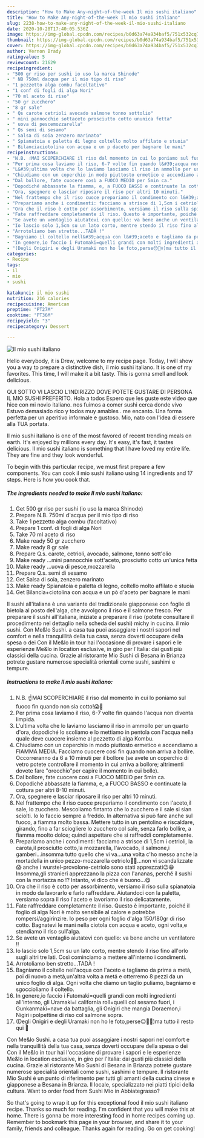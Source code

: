 ```yaml
---
description: "How to Make Any-night-of-the-week Il mio sushi italiano"
title: "How to Make Any-night-of-the-week Il mio sushi italiano"
slug: 2238-how-to-make-any-night-of-the-week-il-mio-sushi-italiano
date: 2020-10-28T17:40:05.536Z
image: https://img-global.cpcdn.com/recipes/b0d63a74a934baf5/751x532cq70/il-mio-sushi-italiano-recipe-main-photo.jpg
thumbnail: https://img-global.cpcdn.com/recipes/b0d63a74a934baf5/751x532cq70/il-mio-sushi-italiano-recipe-main-photo.jpg
cover: https://img-global.cpcdn.com/recipes/b0d63a74a934baf5/751x532cq70/il-mio-sushi-italiano-recipe-main-photo.jpg
author: Vernon Brady
ratingvalue: 5
reviewcount: 21629
recipeingredient:
- "500 gr riso per sushi io uso la marca Shinode"
- " NB 750ml dacqua per il mio tipo di riso"
- "1 pezzetto alga combu facoltativo"
- "1 conf di fogli di alga Nori"
- "70 ml aceto di riso"
- "50 gr zucchero"
- "8 gr sale"
- " Qs carote cetrioli avocado salmone tonno sottolio"
- " mini pannocchie sottaceto prosciutto cotto ununica fetta"
- " uova di pescemozzarella"
- " Qs semi di sesamo"
- " Salsa di soia zenzero marinato"
- " Spianatoia e paletta di legno coltello molto affilato e stuoia"
- " Bilanciaciotolina con acqua e un p daceto per bagnare le mani"
recipeinstructions:
- "N.B. ☝️MAI SCOPERCHIARE il riso dal momento in cui lo poniamo sul fuoco fin quando non sia cotto!😱🤚"
- "Per prima cosa laviamo il riso, 6-7 volte fin quando l&#39;acqua non diventa limpida."
- "L&#39;ultima volta che lo laviamo lasciamo il riso in ammollo per un quarto d&#39;ora, dopodiché lo scoliamo e lo mettiamo in pentola con l&#39;acqua nella quale deve cuocere insieme al pezzetto di alga Kombu."
- "Chiudiamo con un coperchio in modo piuttosto ermetico e accendiamo a FIAMMA MEDIA. Facciamo cuocere così fin quando non arriva a bollire. Occorreranno da 6 a 10 minuti per il bollore (se avete un coperchio di vetro potete controllare il momento in cui arriva a bollore; altrimenti dovete fare &#34;orecchio&#34;per capire il momento in cui bolle)."
- "Dal bollore, fate cuocere così a FUOCO MEDIO per 5min ca."
- "Dopodiché abbassate la fiamma, e, a FUOCO BASSO e continuate la cottura per altri 8-10 minuti."
- "Ora, spegnere e lasciar riposare il riso per altri 10 minuti."
- "Nel frattempo che il riso cuoce prepariamo il condimento con l&#39;aceto,il sale, lo zucchero. Mescoliamo fintanto che lo zucchero e il sale si sian sciolti. Io lo faccio sempre a freddo. In alternativa si può fare anche sul fuoco, a fiamma molto bassa. Mettere tutto in un pentolino e riscaldare, girando, fino a far sciogliere lo zucchero col sale, senza farlo bollire, a fiamma moolto dolce; quindi aspettare che si raffreddi completamente."
- "Prepariamo anche i condimenti: facciamo a strisce di 1,5cm i cetrioli, la carota,il prosciutto cotto,la mozzarella, l&#39;avocado, il salmone,i gamberi...insomma tutto quello che vi va...una volta c&#39;ho messo anche la mortadella in unico pezzo-mozzarella cetriolo🤔😋...non vi scandalizzate😱 anche i wurstel-provolone-cetriolo sono stati apprezzati😉😁 Insomma,gli stranieri apprezzano la pizza con l&#39;ananas, perché il sushi con la mortazza no !? Intanto, vi dico che é buono...😋"
- "Ora che il riso è cotto per assorbimento, versiamo il riso sulla spianatoia in modo da lavorarlo e farlo raffreddare. Aiutandoci con la paletta, versiamo sopra il riso l&#39;aceto e lavoriamo il riso delicatamente."
- "Fate raffreddare completamente il riso. Questo è importante, poiché il foglio di alga Nori è molto sensibile al calore e potrebbe rompersi/aggirinzire. Io peso per ogni foglio d&#39;alga 150/180gr di riso cotto. Bagnatevi le mani nella ciotola con acqua e aceto, ogni volta,e stendiamo il riso sull&#39;alga."
- "Se avete un ventaglio aiutatevi con quello: va bene anche un ventilatore !!"
- "Io lascio solo 1,5cm su un lato corto, mentre stendo il riso fino all&#39;orlo sugli altri tre lati. Così cominciamo a mettere all&#39;interno i condimenti."
- "Arrotoliamo ben stretto...TADÀ !"
- "Bagniamo il coltello nell&#39;acqua con l&#39;aceto e tagliamo da prima a metà, poi di nuovo a metà,un&#39;altra volta a metá e otterremo 8 pezzi da un unico foglio di alga. Ogni volta che diamo un taglio puliamo, bagniamo e sgoccioliamo il coltello."
- "In genere,io faccio i Futomaki=quelli grandi con molti ingredienti all&#39;interno, gli Uramaki=i california roll=quelli col sesamo fuori, i Gunkanmaki=nave da battaglia, gli Onigiri che mangia Doraemon,i Nigiri=polpettine di riso col salmone sopra."
- "(Degli Onigiri e degli Uramaki non ho le foto,perse😔🤷‍♀️)ma tutto il resto qui 🤗"
categories:
- Recipe
tags:
- il
- mio
- sushi

katakunci: il mio sushi 
nutrition: 216 calories
recipecuisine: American
preptime: "PT27M"
cooktime: "PT36M"
recipeyield: "3"
recipecategory: Dessert

---
```



![Il mio sushi italiano](https://img-global.cpcdn.com/recipes/b0d63a74a934baf5/751x532cq70/il-mio-sushi-italiano-recipe-main-photo.jpg)

Hello everybody, it is Drew, welcome to my recipe page. Today, I will show you a way to prepare a distinctive dish, il mio sushi italiano. It is one of my favorites. This time, I will make it a bit tasty. This is gonna smell and look delicious.

QUI SOTTO VI LASCIO L&#39;INDIRIZZO DOVE POTETE GUSTARE DI PERSONA IL MIO SUSHI PREFERITO. Hola a todos Espero que les guste este video que hice con mi novio italiano. nos fuimos a comer sushi cerca donde vivo Estuvo demasiado rico y todos muy amables . me encanto. Una forma perfetta per un aperitivo informale e gustoso. Mio, nato con l&#39;idea di essere alla TUA portata.

Il mio sushi italiano is one of the most favored of recent trending meals on earth. It's enjoyed by millions every day. It's easy, it's fast, it tastes delicious. Il mio sushi italiano is something that I have loved my entire life. They are fine and they look wonderful.


To begin with this particular recipe, we must first prepare a few components. You can cook il mio sushi italiano using 14 ingredients and 17 steps. Here is how you cook that.

<!--inarticleads1-->

##### The ingredients needed to make Il mio sushi italiano:

1. Get 500 gr riso per sushi (io uso la marca Shinode)
1. Prepare  N.B. 750ml d&#39;acqua per il mio tipo di riso
1. Take 1 pezzetto alga combu (facoltativo)
1. Prepare 1 conf. di fogli di alga Nori
1. Take 70 ml aceto di riso
1. Make ready 50 gr zucchero
1. Make ready 8 gr sale
1. Prepare  Q.s. carote, cetrioli, avocado, salmone, tonno sott&#39;olio
1. Make ready  ...mini pannocchie sott&#39;aceto, prosciutto cotto un&#39;unica fetta
1. Make ready  ...uova di pesce,mozzarella
1. Prepare  Q.s. semi di sesamo
1. Get  Salsa di soia, zenzero marinato
1. Make ready  Spianatoia e paletta di legno, coltello molto affilato e stuoia
1. Get  Bilancia+ciotolina con acqua e un pò d&#39;aceto per bagnare le mani


Il sushi all&#39;italiana è una variante del tradizionale giapponese con foglie di bietola al posto dell&#39;alga, che avvolgono il riso e il salmone fresco. Per preparare il sushi all&#39;italiana, iniziate a preparare il riso (potete consultare il procedimento nel dettaglio nella scheda del sushi) michy in cucina. il mio sushi. Con Me&amp;lo Sushi. a casa tua puoi assaggiare i nostri sapori nel comfort e nella tranquillità della tua casa, senza doverti occupare della spesa o dei Con il Me&amp;lo in tour hai l&#39;occasione di provare i sapori e le esperienze Me&amp;lo in location esclusive, in giro per l&#39;Italia: dai gusti più classici della cucina. Grazie al ristorante Mio Sushi di Besana in Brianza potrete gustare numerose specialità orientali come sushi, sashimi e tempure. 

<!--inarticleads2-->

##### Instructions to make Il mio sushi italiano:

1. N.B. ☝️MAI SCOPERCHIARE il riso dal momento in cui lo poniamo sul fuoco fin quando non sia cotto!😱🤚
1. Per prima cosa laviamo il riso, 6-7 volte fin quando l&#39;acqua non diventa limpida.
1. L&#39;ultima volta che lo laviamo lasciamo il riso in ammollo per un quarto d&#39;ora, dopodiché lo scoliamo e lo mettiamo in pentola con l&#39;acqua nella quale deve cuocere insieme al pezzetto di alga Kombu.
1. Chiudiamo con un coperchio in modo piuttosto ermetico e accendiamo a FIAMMA MEDIA. Facciamo cuocere così fin quando non arriva a bollire. Occorreranno da 6 a 10 minuti per il bollore (se avete un coperchio di vetro potete controllare il momento in cui arriva a bollore; altrimenti dovete fare &#34;orecchio&#34;per capire il momento in cui bolle).
1. Dal bollore, fate cuocere così a FUOCO MEDIO per 5min ca.
1. Dopodiché abbassate la fiamma, e, a FUOCO BASSO e continuate la cottura per altri 8-10 minuti.
1. Ora, spegnere e lasciar riposare il riso per altri 10 minuti.
1. Nel frattempo che il riso cuoce prepariamo il condimento con l&#39;aceto,il sale, lo zucchero. Mescoliamo fintanto che lo zucchero e il sale si sian sciolti. Io lo faccio sempre a freddo. In alternativa si può fare anche sul fuoco, a fiamma molto bassa. Mettere tutto in un pentolino e riscaldare, girando, fino a far sciogliere lo zucchero col sale, senza farlo bollire, a fiamma moolto dolce; quindi aspettare che si raffreddi completamente.
1. Prepariamo anche i condimenti: facciamo a strisce di 1,5cm i cetrioli, la carota,il prosciutto cotto,la mozzarella, l&#39;avocado, il salmone,i gamberi...insomma tutto quello che vi va...una volta c&#39;ho messo anche la mortadella in unico pezzo-mozzarella cetriolo🤔😋...non vi scandalizzate😱 anche i wurstel-provolone-cetriolo sono stati apprezzati😉😁 Insomma,gli stranieri apprezzano la pizza con l&#39;ananas, perché il sushi con la mortazza no !? Intanto, vi dico che é buono...😋
1. Ora che il riso è cotto per assorbimento, versiamo il riso sulla spianatoia in modo da lavorarlo e farlo raffreddare. Aiutandoci con la paletta, versiamo sopra il riso l&#39;aceto e lavoriamo il riso delicatamente.
1. Fate raffreddare completamente il riso. Questo è importante, poiché il foglio di alga Nori è molto sensibile al calore e potrebbe rompersi/aggirinzire. Io peso per ogni foglio d&#39;alga 150/180gr di riso cotto. Bagnatevi le mani nella ciotola con acqua e aceto, ogni volta,e stendiamo il riso sull&#39;alga.
1. Se avete un ventaglio aiutatevi con quello: va bene anche un ventilatore !!
1. Io lascio solo 1,5cm su un lato corto, mentre stendo il riso fino all&#39;orlo sugli altri tre lati. Così cominciamo a mettere all&#39;interno i condimenti.
1. Arrotoliamo ben stretto...TADÀ !
1. Bagniamo il coltello nell&#39;acqua con l&#39;aceto e tagliamo da prima a metà, poi di nuovo a metà,un&#39;altra volta a metá e otterremo 8 pezzi da un unico foglio di alga. Ogni volta che diamo un taglio puliamo, bagniamo e sgoccioliamo il coltello.
1. In genere,io faccio i Futomaki=quelli grandi con molti ingredienti all&#39;interno, gli Uramaki=i california roll=quelli col sesamo fuori, i Gunkanmaki=nave da battaglia, gli Onigiri che mangia Doraemon,i Nigiri=polpettine di riso col salmone sopra.
1. (Degli Onigiri e degli Uramaki non ho le foto,perse😔🤷‍♀️)ma tutto il resto qui 🤗


Con Me&amp;lo Sushi. a casa tua puoi assaggiare i nostri sapori nel comfort e nella tranquillità della tua casa, senza doverti occupare della spesa o dei Con il Me&amp;lo in tour hai l&#39;occasione di provare i sapori e le esperienze Me&amp;lo in location esclusive, in giro per l&#39;Italia: dai gusti più classici della cucina. Grazie al ristorante Mio Sushi di Besana in Brianza potrete gustare numerose specialità orientali come sushi, sashimi e tempure. Il ristorante Mio Sushi è un punto di riferimento per tutti gli amanti della cucina cinese e giapponese a Besana in Brianza. Il locale, specializzato nei piatti tipici della cultura. Want to order food from Sushi Mio in Abbiategrasso? 

So that's going to wrap it up for this exceptional food il mio sushi italiano recipe. Thanks so much for reading. I'm confident that you will make this at home. There is gonna be more interesting food in home recipes coming up. Remember to bookmark this page in your browser, and share it to your family, friends and colleague. Thanks again for reading. Go on get cooking!
